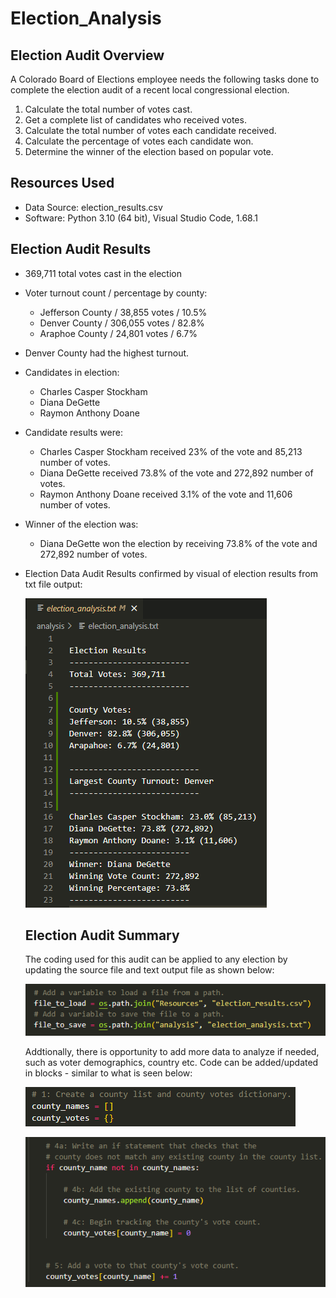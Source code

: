 # Election_Analysis

## Election Audit Overview
A Colorado Board of Elections employee needs the following tasks done to complete the election audit of a recent local congressional election.

1. Calculate the total number of votes cast.
2. Get a complete list of candidates who received votes.
3. Calculate the total number of votes each candidate received.
4. Calculate the percentage of votes each candidate won.
5. Determine the winner of the election based on popular vote.

## Resources Used
* Data Source: election_results.csv
* Software: Python 3.10 (64 bit), Visual Studio Code, 1.68.1

## Election Audit Results

* 369,711 total votes cast in the election
* Voter turnout count / percentage by county:

    - Jefferson County / 38,855 votes / 10.5%
    - Denver County / 306,055 votes / 82.8%
    - Araphoe County / 24,801 votes / 6.7%
    
* Denver County had the highest turnout.

* Candidates in election:

  - Charles Casper Stockham  
  - Diana DeGette
  - Raymon Anthony Doane 

* Candidate results were:
  - Charles Casper Stockham  received 23% of the vote and 85,213 number of votes.
  - Diana DeGette received 73.8% of the vote and 272,892 number of votes.
  - Raymon Anthony Doane received 3.1% of the vote and 11,606 number of votes.
 
* Winner of the election was:
  * Diana DeGette won the election by receiving 73.8% of the vote and 272,892 number of votes.
  
* Election Data Audit Results confirmed by visual of election results from txt file output:

  ![Txt_FileSnapshot.png](./Resources/TxT_FileSnapshot.png)
   
  ## Election Audit Summary

  The coding used for this audit can be applied to any election by updating the source file and text output file as shown below:

  ![DataSource_GJ.png](./Resources/DataSource_GJ.png)

   Addtionally, there is opportunity to add more data to analyze if needed, such as voter demographics, country etc.  Code can be added/updated in blocks - similar to what is seen below:

  ![DataExample1.png](./Resources/DataExample1.png)
  
  ![DataExample2.png](./Resources/DataExample2.png)

